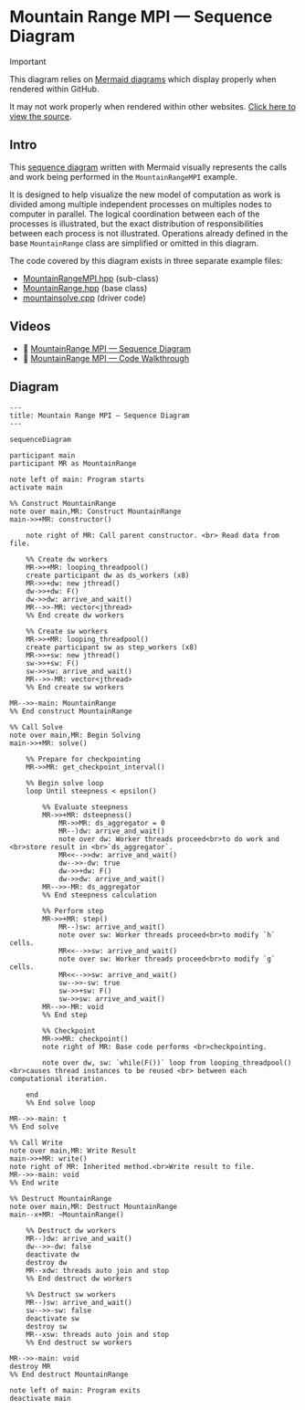 # Mountain Range MPI — Sequence Diagram

> [!IMPORTANT]
> This diagram relies on [Mermaid diagrams](https://mermaid.js.org/) which display properly when rendered within GitHub.
>
> It may not work properly when rendered within other websites. [Click here to view the source](https://github.com/BYUHPC/sci-comp-course-example-cxx/blob/main/docs/MountainRangeMPI-sequence-diagram.md).

## Intro

This [sequence diagram](https://mermaid.js.org/syntax/sequenceDiagram.html#sequence-diagrams) written with Mermaid visually represents
the calls and work being performed in the `MountainRangeMPI` example.

It is designed to help visualize the new model of computation as work is divided among multiple independent processes on multiples nodes to computer in parallel.
The logical coordination between each of the processes is illustrated, but the exact distribution of responsibilities between each process is not illustrated.
Operations already defined in the base `MountainRange` class are simplified or omitted in this diagram.

The code covered by this diagram exists in three separate example files:
* [MountainRangeMPI.hpp](../src/MountainRangeMPI.hpp) (sub-class)
* [MountainRange.hpp](../src/MountainRange.hpp) (base class)
* [mountainsolve.cpp](../src/mountainsolve.cpp) (driver code)

## Videos

- 🎥 [MountainRange MPI — Sequence Diagram]()
- 🎥 [MountainRange MPI — Code Walkthrough]()

## Diagram

```mermaid
---
title: Mountain Range MPI — Sequence Diagram
---

sequenceDiagram

participant main
participant MR as MountainRange

note left of main: Program starts
activate main

%% Construct MountainRange
note over main,MR: Construct MountainRange
main->>+MR: constructor()

    note right of MR: Call parent constructor. <br> Read data from file.

    %% Create dw workers
    MR->>+MR: looping_threadpool()
    create participant dw as ds_workers (x8)
    MR->>+dw: new jthread()
    dw->>+dw: F()
    dw->>dw: arrive_and_wait()
    MR-->>-MR: vector<jthread>
    %% End create dw workers

    %% Create sw workers
    MR->>+MR: looping_threadpool()
    create participant sw as step_workers (x8)
    MR->>+sw: new jthread()
    sw->>+sw: F()
    sw->>sw: arrive_and_wait()
    MR-->>-MR: vector<jthread>
    %% End create sw workers

MR-->>-main: MountainRange
%% End construct MountainRange

%% Call Solve
note over main,MR: Begin Solving
main->>+MR: solve()

    %% Prepare for checkpointing
    MR->>MR: get_checkpoint_interval()

    %% Begin solve loop
    loop Until steepness < epsilon()

        %% Evaluate steepness
        MR->>+MR: dsteepness()
            MR->>MR: ds_aggregator = 0
            MR--)dw: arrive_and_wait()
            note over dw: Worker threads proceed<br>to do work and <br>store result in <br>`ds_aggregator`.
            MR<<-->>dw: arrive_and_wait()
            dw-->>-dw: true
            dw->>+dw: F()
            dw->>dw: arrive_and_wait()
        MR-->>-MR: ds_aggregator
        %% End steepness calculation

        %% Perform step
        MR->>+MR: step()
            MR--)sw: arrive_and_wait()
            note over sw: Worker threads proceed<br>to modify `h` cells.
            MR<<-->>sw: arrive_and_wait()
            note over sw: Worker threads proceed<br>to modify `g` cells.
            MR<<-->>sw: arrive_and_wait()
            sw-->>-sw: true
            sw->>+sw: F()
            sw->>sw: arrive_and_wait()
        MR-->>-MR: void
        %% End step

        %% Checkpoint
        MR->>MR: checkpoint()
        note right of MR: Base code performs <br>checkpointing.

        note over dw, sw: `while(F())` loop from looping_threadpool()<br>causes thread instances to be reused <br> between each computational iteration.

    end
    %% End solve loop

MR-->>-main: t
%% End solve

%% Call Write
note over main,MR: Write Result
main->>+MR: write()
note right of MR: Inherited method.<br>Write result to file.
MR-->>-main: void
%% End write

%% Destruct MountainRange
note over main,MR: Destruct MountainRange
main--x+MR: ~MountainRange()

    %% Destruct dw workers
    MR--)dw: arrive_and_wait()
    dw-->>-dw: false
    deactivate dw
    destroy dw
    MR--xdw: threads auto join and stop
    %% End destruct dw workers

    %% Destruct sw workers
    MR--)sw: arrive_and_wait()
    sw-->>-sw: false
    deactivate sw
    destroy sw
    MR--xsw: threads auto join and stop
    %% End destruct sw workers

MR-->>-main: void
destroy MR
%% End destruct MountainRange

note left of main: Program exits
deactivate main
```
